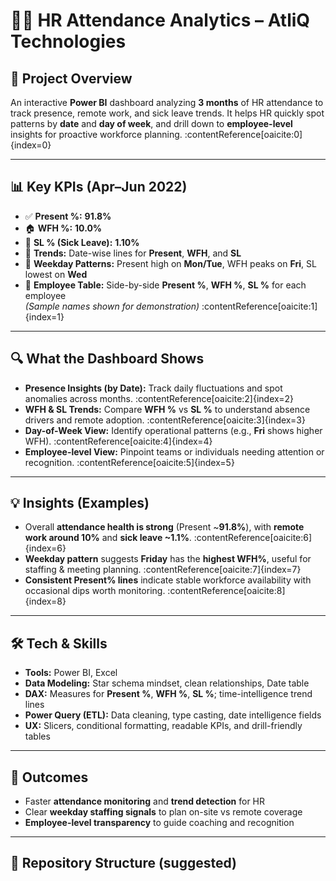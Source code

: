 # 🧑‍💼 HR Attendance Analytics – AtliQ Technologies

## 🎯 Project Overview
An interactive **Power BI** dashboard analyzing **3 months** of HR attendance to track presence, remote work, and sick leave trends. It helps HR quickly spot patterns by **date** and **day of week**, and drill down to **employee-level** insights for proactive workforce planning. :contentReference[oaicite:0]{index=0}

---

## 📊 Key KPIs (Apr–Jun 2022)
- ✅ **Present %:** **91.8%**
- 🏠 **WFH %:** **10.0%**
- 🤒 **SL % (Sick Leave):** **1.10%**
- 📅 **Trends:** Date-wise lines for **Present**, **WFH**, and **SL**
- 📆 **Weekday Patterns:** Present high on **Mon/Tue**, WFH peaks on **Fri**, SL lowest on **Wed**
- 👤 **Employee Table:** Side-by-side **Present %**, **WFH %**, **SL %** for each employee  
  *(Sample names shown for demonstration)* :contentReference[oaicite:1]{index=1}

---

## 🔍 What the Dashboard Shows
- **Presence Insights (by Date):** Track daily fluctuations and spot anomalies across months. :contentReference[oaicite:2]{index=2}  
- **WFH & SL Trends:** Compare **WFH %** vs **SL %** to understand absence drivers and remote adoption. :contentReference[oaicite:3]{index=3}  
- **Day-of-Week View:** Identify operational patterns (e.g., **Fri** shows higher WFH). :contentReference[oaicite:4]{index=4}  
- **Employee-level View:** Pinpoint teams or individuals needing attention or recognition. :contentReference[oaicite:5]{index=5}

---

## 💡 Insights (Examples)
- Overall **attendance health is strong** (Present ~**91.8%**), with **remote work around 10%** and **sick leave ~1.1%**. :contentReference[oaicite:6]{index=6}  
- **Weekday pattern** suggests **Friday** has the **highest WFH%**, useful for staffing & meeting planning. :contentReference[oaicite:7]{index=7}  
- **Consistent Present% lines** indicate stable workforce availability with occasional dips worth monitoring. :contentReference[oaicite:8]{index=8}

---

## 🛠️ Tech & Skills
- **Tools:** Power BI, Excel  
- **Data Modeling:** Star schema mindset, clean relationships, Date table  
- **DAX:** Measures for **Present %**, **WFH %**, **SL %**; time-intelligence trend lines  
- **Power Query (ETL):** Data cleaning, type casting, date intelligence fields  
- **UX:** Slicers, conditional formatting, readable KPIs, and drill-friendly tables

---

## 🚀 Outcomes
- Faster **attendance monitoring** and **trend detection** for HR  
- Clear **weekday staffing signals** to plan on-site vs remote coverage  
- **Employee-level transparency** to guide coaching and recognition

---

## 📁 Repository Structure (suggested)
